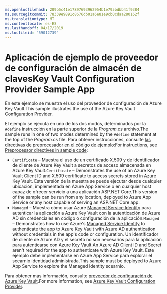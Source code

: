 ```yaml
---
ms.openlocfilehash: 209b5c41e17897693962954b1e795bdbb41f9384
ms.sourcegitcommit: 78339e9891c8676db01a6e81e9cb0cdaa280162f
ms.translationtype: MT
ms.contentlocale: es-ES
ms.lasthandoff: 04/17/2019
ms.locfileid: "59012739"
---
```

# <a name="key-vault-configuration-provider-sample-app"></a><span data-ttu-id="090c7-101">Aplicación de ejemplo de proveedor de configuración de almacén de claves</span><span class="sxs-lookup"><span data-stu-id="090c7-101">Key Vault Configuration Provider Sample App</span></span>

<span data-ttu-id="090c7-102">En este ejemplo se muestra el uso del proveedor de configuración de Azure Key Vault.</span><span class="sxs-lookup"><span data-stu-id="090c7-102">This sample illustrates the use of the Azure Key Vault Configuration Provider.</span></span>

<span data-ttu-id="090c7-103">El ejemplo se ejecuta en uno de los dos modos, determinados por la `#define` instrucción en la parte superior de la *Program.cs* archivo.</span><span class="sxs-lookup"><span data-stu-id="090c7-103">The sample runs in one of two modes determined by the `#define` statement at the top of the *Program.cs* file.</span></span> <span data-ttu-id="090c7-104">Para obtener instrucciones, consulte [las directivas de preprocesador en el código de ejemplo](https://docs.microsoft.com/aspnet/core#preprocessor-directives-in-sample-code):</span><span class="sxs-lookup"><span data-stu-id="090c7-104">For instructions, see [Preprocessor directives in sample code](https://docs.microsoft.com/aspnet/core#preprocessor-directives-in-sample-code):</span></span>

* <span data-ttu-id="090c7-105">`Certificate` &ndash; Muestra el uso de un certificado X.509 y de identificador de cliente de Azure Key Vault a secretos de acceso almacenada en Azure Key Vault.</span><span class="sxs-lookup"><span data-stu-id="090c7-105">`Certificate` &ndash; Demonstrates the use of an Azure Key Vault Client ID and X.509 certificate to access secrets stored in Azure Key Vault.</span></span> <span data-ttu-id="090c7-106">Esta versión de la muestra se puede ejecutar desde cualquier ubicación, implementada en Azure App Service o en cualquier host capaz de ofrecer servicio a una aplicación ASP.NET Core.</span><span class="sxs-lookup"><span data-stu-id="090c7-106">This version of the sample can be run from any location, deployed to Azure App Service or any host capable of serving an ASP.NET Core app.</span></span>
* <span data-ttu-id="090c7-107">`Managed` &ndash; Muestra cómo usar Azure [Managed Service Identity](https://docs.microsoft.com/azure/active-directory/managed-identities-azure-resources/overview) para autenticar la aplicación a Azure Key Vault con la autenticación de Azure AD sin credenciales en código o configuración de la aplicación.</span><span class="sxs-lookup"><span data-stu-id="090c7-107">`Managed` &ndash; Demonstrates how to use Azure's [Managed Service Identity](https://docs.microsoft.com/azure/active-directory/managed-identities-azure-resources/overview) to authenticate the app to Azure Key Vault with Azure AD authentication without credentials in the app's code or configuration.</span></span> <span data-ttu-id="090c7-108">Un identificador de cliente de Azure AD y el secreto no son necesarios para la aplicación para autenticarse con Azure Key Vault.</span><span class="sxs-lookup"><span data-stu-id="090c7-108">An Azure AD Client ID and Secret aren't required for the app to authenticate with Azure Key Vault.</span></span> <span data-ttu-id="090c7-109">Este ejemplo debe implementarse en Azure App Service para explorar el scearnio identidad administrada.</span><span class="sxs-lookup"><span data-stu-id="090c7-109">This sample must be deployed to Azure App Service to explore the Managed Identity scearnio.</span></span>

<span data-ttu-id="090c7-110">Para obtener más información, consulte [proveedor de configuración de Azure Key Vault](https://docs.microsoft.com/aspnet/core/security/key-vault-configuration).</span><span class="sxs-lookup"><span data-stu-id="090c7-110">For more information, see [Azure Key Vault Configuration Provider](https://docs.microsoft.com/aspnet/core/security/key-vault-configuration).</span></span>
